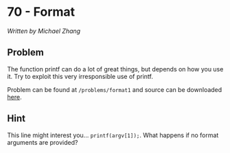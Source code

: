 # 70 - Format

*Written by Michael Zhang*

## Problem

The function printf can do a lot of great things, but depends on how you use it. Try to exploit this very irresponsible use of printf.

Problem can be found at `/problems/format1` and source can be downloaded [here](format1.c).

## Hint

This line might interest you... `printf(argv[1]);`. What happens if no format arguments are provided?